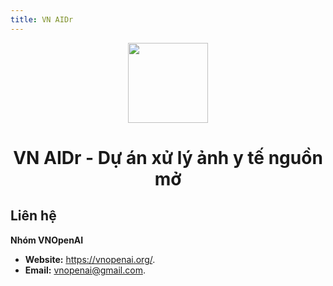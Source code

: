```yaml
---
title: VN AIDr
---
```


<div style="text-align: center">
    <img src="/media/lotus.png" style="width:8rem;">
    <h1 style="display: block">VN AIDr - Dự án xử lý ảnh y tế nguồn mở</h1>
</div>

## Liên hệ

**Nhóm VNOpenAI**

- **Website:** <https://vnopenai.org/>.
- **Email:** vnopenai@gmail.com.

